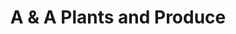 ---
title: "A & A Plants and Produce"
url: /montgomery/a-und-a-plants-and-produce/
shop: Garten-Center
---
